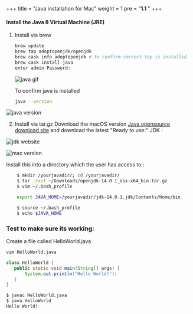 +++
title = "Java installation for Mac"
weight = 1
pre = "<b>1.1 </b>"
+++

#### Install the Java 8 Virtual Machine (JRE)

1. Install via brew
    ``` bash
    brew update
    brew tap adoptopenjdk/openjdk
    brew cask info adoptopenjdk # to confirm correct tap is installed
    brew cask install java
    enter admin Password:
    ```

    ![java gif](../../images/mac4.png)

    To confirm java is installed 

    ```bash
    java --version
    ```
![java version](../../images/mac5.png)

2. Install via tar.gz
Download the macOS version  [Java opensource download site](https://jdk.java.net/) and download the latest "Ready to use:" JDK :

![jdk website](../../images/mac1.png)

![mac version](../../images/mac2.png)

Install this into a directory which the user has access to : 
```bash
    $ mkdir /yourjavadir/; cd /yourjavadir/
    $ tar -zxvf ~/Downloads/openjdk-14.0.1_osx-x64_bin.tar.gz 
    $ vim ~/.bash_profile 

    export JAVA_HOME=/yourjavadir/jdk-14.0.1.jdk/Contents/Home/bin

    $ source ~/.bash_profile
    $ echo $JAVA_HOME
```

### Test to make sure its working: 
Create a file called HelloWorld.java 
```bash 
vim HelloWorld.java
``` 
```java
class HelloWorld {
   public static void main(String[] args) {
       System.out.println("Hello World!");
   }
}
```
```bash
$ javac HelloWorld.java
$ java HelloWorld
Hello World!
```